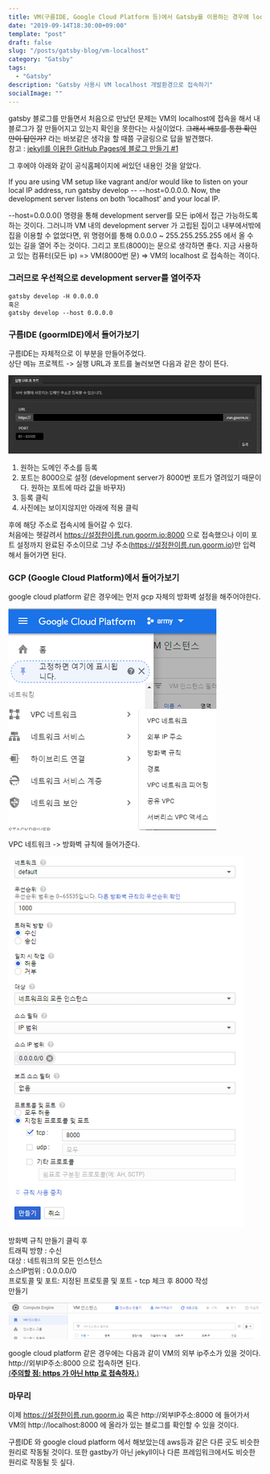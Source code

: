 ```yaml
---
title: VM(구름IDE, Google Cloud Platform 등)에서 Gatsby를 이용하는 경우에 localhost에 접속하기
date: "2019-09-14T18:30:00+09:00"
template: "post"
draft: false
slug: "/posts/gatsby-blog/vm-localhost"
category: "Gatsby"
tags:
  - "Gatsby"
description: "Gatsby 사용시 VM localhost 개발환경으로 접속하기"
socialImage: ""
---
```


gatsby 블로그를 만들면서 처음으로 만났던 문제는 VM의 localhost에 접속을 해서 내 블로그가 잘 만들어지고 있는지 확인을 못한다는 사실이었다. ~~그래서 배포를 통한 확인만이 답인가?~~ 라는 바보같은 생각을 할 때쯤 구글링으로 답을 발견했다.  
참고 : [jekyll를 이용한 GitHub Pages에 블로그 만들기 #1](https://geeklab.tistory.com/61?category=251056)

그 후에야 아래와 같이 공식홈페이지에 써있던 내용인 것을 알았다.

If you are using VM setup like vagrant and/or would like to listen on your local IP address, run gatsby develop -- --host=0.0.0.0. Now, the development server listens on both ‘localhost’ and your local IP.  

--host=0.0.0.0() 명령을 통해 development server를 모든 ip에서 접근 가능하도록 하는 것이다.
그러니까 VM 내의 development server 가 고립된 집이고 내부에서밖에 집을 이용할 수 없었다면, 위 명령어를 통해 0.0.0.0 ~ 255.255.255.255 에서 올 수 있는 길을 열어 주는 것이다. 그리고 포트(8000)는 문으로 생각하면 좋다. 
지금 사용하고 있는 컴퓨터(모든 ip) => VM(8000번 문) => VM의 localhost 로 접속하는 격이다.

### 그러므로 우선적으로 development server를 열어주자

```
gatsby develop -H 0.0.0.0
혹은
gatsby develop --host 0.0.0.0
```

### 구름IDE (goormIDE)에서 들어가보기

구름IDE는 자체적으로 이 부분을 만들어주었다.  
상단 메뉴 프로젝트 -> 실행 URL과 포트를 눌러보면 다음과 같은 창이 뜬다.  

![실행 URL과 포트](./url-port.PNG)  

1. 원하는 도메인 주소를 등록  
1. 포트는 8000으로 설정 (development server가 8000번 포트가 열려있기 때문이다. 원하는 포트에 따라 값을 바꾸자)  
1. 등록 클릭  
1. 사진에는 보이지않지만 아래에 적용 클릭  

후에 해당 주소로 접속시에 들어갈 수 있다.  
처음에는 헷갈려서 https://설정한이름.run.goorm.io:8000 으로 접속했으나 이미 포트 설정까지 완료된 주소이므로 그냥 주소(https://설정한이름.run.goorm.io)만 입력해서 들어가면 된다.

### GCP (Google Cloud Platform)에서 들어가보기

google cloud platform 같은 경우에는 먼저 gcp 자체의 방화벽 설정을 해주어야한다.  

![방화벽 규칙](./firewall.PNG)  

VPC 네트워크 -> 방화벽 규칙에 들어가준다.

![방화벽 규칙 만들기](./make-firewall.PNG)  

방화벽 규칙 만들기 클릭 후   
트래픽 방향 : 수신  
대상 : 네트워크의 모든 인스턴스  
소스IP범위 : 0.0.0.0/0  
프로토콜 및 포트: 지정된 프로토콜 및 포트 - tcp 체크 후 8000 작성  
만들기  

![외부 IP주소](./gcp-ip.PNG)  

google cloud platform 같은 경우에는 다음과 같이 VM의 외부 ip주소가 있을 것이다.  
http://외부IP주소:8000 으로 접속하면 된다.  
<u>(**주의할 점: https 가 아닌 http 로 접속하자.**)</u>

### 마무리

이제 https://설정한이름.run.goorm.io 혹은 http://외부IP주소:8000 에 들어가서 VM의 http://localhost:8000 에 올라가 있는 블로그를 확인할 수 있을 것이다.

구름IDE 와 google cloud platform 에서 해보았는데 aws등과 같은 다른 곳도 비슷한 원리로 작동될 것이다. 또한 gastby가 아닌 jekyll이나 다른 프레임워크에서도 비슷한 원리로 작동될 듯 싶다.
